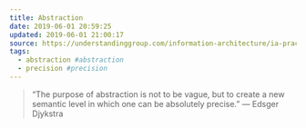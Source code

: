 ```yaml
---
title: Abstraction
date: 2019-06-01 20:59:25
updated: 2019-06-01 21:00:17
source: https://understandinggroup.com/information-architecture/ia-practice/what-before-how-it-applies-to-models-too/
tags:
  - abstraction #abstraction
  - precision #precision
---
```

> “The purpose of abstraction is not to be vague, but to create a new semantic level in which one can be absolutely precise.”
> — Edsger Djykstra